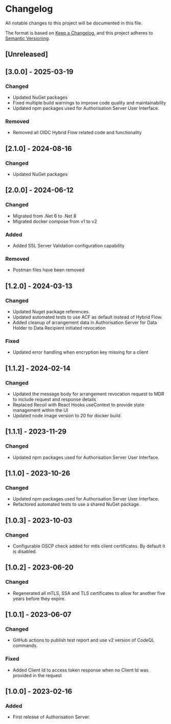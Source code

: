 # Changelog
All notable changes to this project will be documented in this file.

The format is based on [Keep a Changelog](https://keepachangelog.com/en/1.1.0/),
and this project adheres to [Semantic Versioning](https://semver.org/spec/v2.0.0.html).

## [Unreleased]

## [3.0.0] - 2025-03-19
 
### Changed
- Updated NuGet packages
- Fixed multiple build warnings to improve code quality and maintainability
- Updated npm packages used for Authorisation Server User Interface.

### Removed
- Removed all OIDC Hybrid Flow related code and functionality

## [2.1.0] - 2024-08-16
 
### Changed
- Updated NuGet packages

## [2.0.0] - 2024-06-12
 
### Changed
- Migrated from .Net 6 to .Net 8
- Migrated docker compose from v1 to v2

### Added
- Added SSL Server Validation configuration capability 

### Removed
- Postman files have been removed

## [1.2.0] - 2024-03-13
 
### Changed
- Updated Nuget package references.
- Updated automated tests to use ACF as default instead of Hybrid Flow.
- Added cleanup of arrangement data in Authorisation Server for Data Holder to Data Recipient initiated revocation 

### Fixed
- Updated error handling when encryption key missing for a client

 
## [1.1.2] - 2024-02-14
 
### Changed
- Updated the message body for arrangement revocation request to MDR to include request and response details
- Replaced Recoil with React Hooks useContext to provide state management within the UI
- Updated node image version to 20 for docker build 
 
## [1.1.1] - 2023-11-29

### Changed
- Updated npm packages used for Authorisation Server User Interface.

## [1.1.0] - 2023-10-26

### Changed
- Updated npm packages used for Authorisation Server User Interface.
- Refactored automated tests to use a shared NuGet package.

## [1.0.3] - 2023-10-03

### Changed
- Configurable OSCP check added for mtls client certificates. By default it is disabled.

## [1.0.2] - 2023-06-20

### Changed
- Regenerated all mTLS, SSA and TLS certificates to allow for another five years before they expire.

## [1.0.1] - 2023-06-07

### Changed
- GitHub actions to publish test report and use v2 version of CodeQL commands.

### Fixed 
- Added Client Id to access token response when no Client Id was provided in the request

## [1.0.0] - 2023-02-16

### Added
- First release of Authorisation Server.
